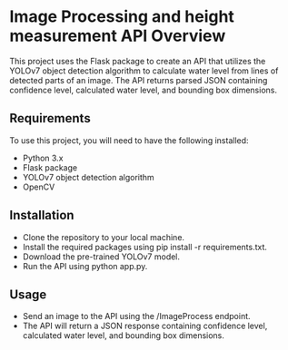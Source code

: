 # Image Processing and height measurement API Overview
This project uses the Flask package to create an API that utilizes the YOLOv7 object detection algorithm to calculate water level from lines of detected parts of an image. The API returns parsed JSON containing confidence level, calculated water level, and bounding box dimensions.

## Requirements
To use this project, you will need to have the following installed:

- Python 3.x
- Flask package
- YOLOv7 object detection algorithm
- OpenCV

## Installation

  * Clone the repository to your local machine.
  * Install the required packages using pip install -r requirements.txt.
  * Download the pre-trained YOLOv7 model.
  * Run the API using python app.py.
  
## Usage
  * Send an image to the API using the /ImageProcess endpoint.
  * The API will return a JSON response containing confidence level, calculated water level, and bounding box dimensions.
